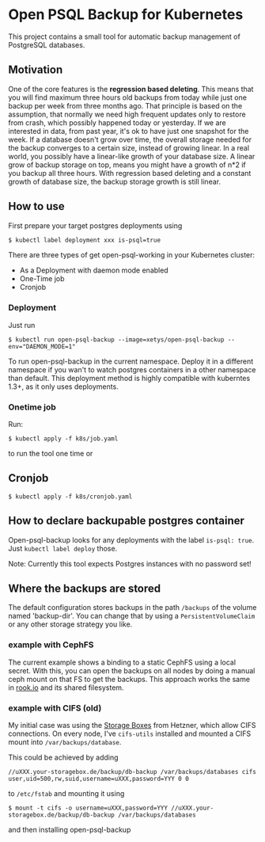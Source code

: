 # Open PSQL Backup for Kubernetes

This project contains a small tool for automatic backup management of PostgreSQL databases.

## Motivation

One of the core features is the **regression based deleting**. This means that you will find maximum three hours old backups from today
while just one backup per week from three months ago. That principle is based on the assumption, that normally we need high frequent
updates only to restore from crash, which possibly happened today or yesterday. If we are interested in data, from past year,
it's ok to have just one snapshot for the week. If a database doesn't grow over time, the overall storage needed for the backup 
converges to a certain size, instead of growing linear. In a real world, you possibly have a linear-like growth of your database size.
A linear grow of backup storage on top, means you might have a growth of n*2 if you backup all three hours. With regression based deleting
and a constant growth of database size, the backup storage growth is still linear.

## How to use

First prepare your target postgres deployments using

``` bash
$ kubectl label deployment xxx is-psql=true
```

There are three types of get open-psql-working in your Kubernetes cluster:

* As a Deployment with daemon mode enabled
* One-Time job
* Cronjob

### Deployment

Just run 

``` 
$ kubectl run open-psql-backup --image=xetys/open-psql-backup --env="DAEMON_MODE=1"
```

To run open-psql-backup in the current namespace. Deploy it in a different namespace if you wan't to watch postgres containers in a other namespace than default.
This deployment method is highly compatible with kuberntes 1.3+, as it only uses deployments.

### Onetime job

Run:

```
$ kubectl apply -f k8s/job.yaml
```

to run the tool one time or

## Cronjob

```
$ kubectl apply -f k8s/cronjob.yaml
```

## How to declare backupable postgres container

Open-psql-backup looks for any deployments with the label `is-psql: true`. Just `kubectl label deploy` those.

Note: Currently this tool expects Postgres instances with no password set!

## Where the backups are stored


The default configuration stores backups in the path `/backups` of the volume named 'backup-dir'. You can change that by using a `PersistentVolumeClaim`
or any other storage strategy you like.


### example with CephFS

The current example shows a binding to a static CephFS using a local secret. With this, you can open the backups 
on all nodes by doing a manual ceph mount on that FS to get the backups. This approach works the same in [rook.io](https://rook.io) and its
shared filesystem.

### example with CIFS (old)

My initial case was using the [Storage Boxes](https://www.hetzner.de/storage-box) from Hetzner, which allow CIFS connections. On every node, I've `cifs-utils` installed and mounted
a CIFS mount into `/var/backups/database`.

This could be achieved by adding

```
//uXXX.your-storagebox.de/backup/db-backup /var/backups/databases cifs user,uid=500,rw,suid,username=uXXX,password=YYY 0 0
```

to `/etc/fstab` and mounting it using

```
$ mount -t cifs -o username=uXXX,password=YYY //uXXX.your-storagebox.de/backup/db-backup /var/backups/databases
```

and then installing open-psql-backup


